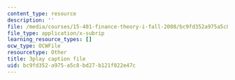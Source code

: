 ```yaml
---
content_type: resource
description: ''
file: /media/courses/15-401-finance-theory-i-fall-2008/bc9fd352a975a5c8bd27b121f022e47c_Q2qjnLO3I_M.srt
file_type: application/x-subrip
learning_resource_types: []
ocw_type: OCWFile
resourcetype: Other
title: 3play caption file
uid: bc9fd352-a975-a5c8-bd27-b121f022e47c
---
```

